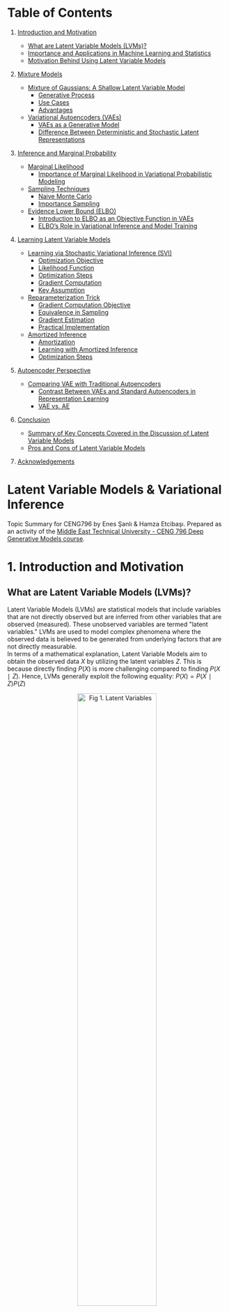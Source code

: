 # Table of Contents

1. [Introduction and Motivation](#1-introduction-and-motivation)
   - [What are Latent Variable Models (LVMs)?](#what-are-latent-variable-models-lvms)
   - [Importance and Applications in Machine Learning and Statistics](#importance-and-applications-in-machine-learning-and-statistics)
   - [Motivation Behind Using Latent Variable Models](#motivation-behind-using-latent-variable-models)

2. [Mixture Models](#2-mixture-models)
   - [Mixture of Gaussians: A Shallow Latent Variable Model](#21-mixture-of-gaussians-a-shallow-latent-variable-model)
     - [Generative Process](#generative-process)
     - [Use Cases](#use-cases)
     - [Advantages](#advantages)
   - [Variational Autoencoders (VAEs)](#22-variational-autoencoders-vaes)
     - [VAEs as a Generative Model](#vaes-as-a-generative-model)
     - [Difference Between Deterministic and Stochastic Latent Representations](#difference-between-deterministic-and-stochastic-latent-representations)

3. [Inference and Marginal Probability](#3-inference-and-marginal-probability)
   - [Marginal Likelihood](#31-marginal-likelihood)
     - [Importance of Marginal Likelihood in Variational Probabilistic Modeling](#importance-of-marginal-likelihood-in-variational-probabilistic-modeling)
   - [Sampling Techniques](#32-sampling-techniques)
     - [Naive Monte Carlo](#naive-monte-carlo)
     - [Importance Sampling](#importance-sampling)
   - [Evidence Lower Bound (ELBO)](#33-evidence-lower-bound-elbo)
     - [Introduction to ELBO as an Objective Function in VAEs](#introduction-to-elbo-as-an-objective-function-in-vaes)
     - [ELBO’s Role in Variational Inference and Model Training](#elbos-role-in-variational-inference-and-model-training)

4. [Learning Latent Variable Models](#4-learning-latent-variable-models)
   - [Learning via Stochastic Variational Inference (SVI)](#41-learning-via-stochastic-variational-inference-svi)
     - [Optimization Objective](#optimization-objective)
     - [Likelihood Function](#likelihood-function)
     - [Optimization Steps](#optimization-steps)
     - [Gradient Computation](#gradient-computation)
     - [Key Assumption](#key-assumption)
   - [Reparameterization Trick](#42-reparameterization-trick)
     - [Gradient Computation Objective](#gradient-computation-objective)
     - [Equivalence in Sampling](#equivalence-in-sampling)
     - [Gradient Estimation](#gradient-estimation)
     - [Practical Implementation](#practical-implementation)
   - [Amortized Inference](#43-amortized-inference)
     - [Amortization](#amortization)
     - [Learning with Amortized Inference](#43-learning-with-amortized-inference)
     - [Optimization Steps](#optimization-steps)

5. [Autoencoder Perspective](#5-autoencoder-perspective)
   - [Comparing VAE with Traditional Autoencoders](#51-comparing-vae-with-traditional-autoencoders)
     - [Contrast Between VAEs and Standard Autoencoders in Representation Learning](#contrast-between-vaes-and-standard-autoencoders-in-representation-learning)
     - [VAE vs. AE](#vae-vs-ae)

6. [Conclusion](#6-conclusion)
   - [Summary of Key Concepts Covered in the Discussion of Latent Variable Models](#summary-of-key-concepts-covered-in-the-discussion-of-latent-variable-models)
   - [Pros and Cons of Latent Variable Models](#pros-and-cons-of-latent-variable-models)

7. [Acknowledgements](#acknowledgements)


# Latent Variable Models & Variational Inference
Topic Summary for CENG796 by Enes Şanlı &amp; Hamza Etcibaşı. Prepared as an activity of the [Middle East Technical University - CENG 796 Deep Generative Models course](<https://user.ceng.metu.edu.tr/~gcinbis/courses/Spring24/CENG796/index.html>).

# 1. Introduction and Motivation
## What are Latent Variable Models (LVMs)?
Latent Variable Models (LVMs) are statistical models that include variables that are not directly observed but are inferred from other variables that are observed (measured). These unobserved variables are termed "latent variables." LVMs are used to model complex phenomena where the observed data is believed to be generated from underlying factors that are not directly measurable.  
In terms of a mathematical explanation, Latent Variable Models aim to obtain the observed data $X$ by utilizing the latent variables $Z$. This is because directly finding $P(X)$ is more challenging compared to finding $P(X∣Z)$. Hence, LVMs generally exploit the following equality: $P(X)=P(X∣Z)P(Z)$

<div align="center">
  <img src="./src/Latent_Variable_Models_Variational_Inference/047.png" alt="Fig 1. Latent Variables" title="Fig 1. Latent Variables" width="60%">
  <p>Fig 1. Latent Variables</p>
</div>

## Importance and Applications in Machine Learning and Statistics
LVMs play a crucial role in various fields within machine learning and statistics due to their ability to model complex and high-dimensional data in a more interpretable and compact form. Some key applications include:
- **Dimensionality Reduction:** Techniques like PCA reduce the number of variables under consideration, making the data easier to visualize and analyze while retaining its essential properties.
- **Data Imputation:** LVMs can be used to estimate missing values in datasets by leveraging the relationships between observed and latent variables.
- **Clustering:** Models like GMMs are used for identifying subgroups within data by assuming that data points belong to different latent clusters.
- **Time Series Analysis:** HMMs and other sequential LVMs are essential for modeling and predicting time-dependent phenomena in fields like speech recognition, finance, and bioinformatics.
- **Topic Modeling:** LDA is widely used in natural language processing to uncover the hidden thematic structure in large text corpora.
 
## Motivation Behind Using Latent Variable Models

<div align="center">
  <img src="./src/Latent_Variable_Models_Variational_Inference/img1.png" alt="Fig 2. Latent Variables Models" title="Fig 2. Latent Variables Models" width="60%">
  <p>Fig 2. Latent Variables Models</p>
</div>

Like in Fig 2. suppose we want to generate an image of a dog. We know that dogs have certain features, such as color, breed, and size. However, can we limit these features? Or can we identify every feature for each image? The answer to this question is of course no. A single image can have an infinite number of latent features, and it is impossible for us to identify all of them accurately. However, if we can learn the most important of these features, we can use them to generate images much more easily. This is because estimating probability distributions based on an image's features is much easier than estimating from a complete probability distribution. This logic is the motivation behind Latent Variable Models. 
<br/><br/>
# 2. Mixture Models
## 2.1 Mixture of Gaussians: A Shallow Latent Variable Model

The Mixture of Gaussians (MoG) model is a probabilistic model that assumes data points are generated from a mixture of several Gaussian distributions. Each Gaussian distribution represents a cluster or component within the overall data distribution. This model is often used for clustering and density estimation.

In a Mixture of Gaussians model, we have a latent variable \(z\) that determines which Gaussian component a data point belongs to. The generative process can be represented as a simple Bayesian network: z → x 

Here:
- \(z\) is the latent variable.
- \(x\) is the observed data.

<div align="center">
  <img src="./src/Latent_Variable_Models_Variational_Inference/mog.png" alt="Fig 3. Mixture of Gaussians" title="Fig 3. Mixture of Gaussians" width="37%">
  <p>Fig 3. Mixture of Gaussians</p>
</div>

#### Generative Process

1. **Select a Gaussian component:**
   - Sample **z** from a categorical distribution with **k** components.
   <p align="center">
        $z \sim \text{Categorical}(1, \ldots, k)$
   </p>

2. **Generate a data point:**
   - Given **z = k**, sample **x** from the corresponding Gaussian distribution.
   <p align="center">
        $p(x \mid z = k) = \mathcal{N}(x \mid \mu_k, \Sigma_k)$
   </p>

When training a Mixture of Gaussians model, we start with like a single Gaussian fit. As training progresses, assuming the distribution isn't too complex and we have a good estimate for the number of clusters, the model performs effective clustering. Similar points end up with similar z estimates, resulting in soft clustering. This approach is also useful in unsupervised learning. The approach is illustrated in Fig 4. below:
<div align="center">
  <img src="./src/Latent_Variable_Models_Variational_Inference/mog2.png" alt="Fig 4. Mixture of 3 Gaussians" title="Fig 4. Mixture of 3 Gaussians" width="70%">
  <p>Fig 4. Mixture of 3 Gaussians</p>
</div>

By following these steps, the Mixture of Gaussians model generates data points that can represent complex, multimodal distributions through the combination of multiple Gaussian components.

- **Use Cases and Advantages of MoG in Modeling Data Distributions**

The Mixture of Gaussians (MoG) model is a versatile and powerful tool in various data analysis tasks. Here are some key use cases and advantages of using MoG:

#### **_Use Cases:_**

1. **Clustering:** MoG is commonly used for clustering data into groups. Each Gaussian component can be seen as representing a cluster, allowing for effective identification of subpopulations within the data.
   
2. **Density Estimation:** It is useful for estimating the probability density function of a dataset, especially when the data distribution is complex and multimodal (having multiple peaks).

3. **Anomaly Detection:** By modeling the normal data distribution with MoG, points that fall in low-probability regions can be identified as anomalies or outliers.

4. **Image Segmentation:** In image processing, MoG can be used to segment images by clustering pixels based on color or intensity values.

#### **_Advantages:_**

1. **Flexibility:** MoG can model a wide range of data distributions by combining multiple Gaussian components, making it suitable for complex datasets.

2. **Soft Clustering:** Unlike hard clustering methods, MoG provides soft clustering where each data point has a probability of belonging to each cluster, offering more nuanced insights.

3. **Scalability:** MoG can be scaled to handle large datasets and high-dimensional data, making it practical for real-world applications.

4. **Interpretability:** The parameters of the Gaussian components (mean and covariance) provide meaningful information about the data structure, aiding interpretability.

5. **Probabilistic Framework:** Being a probabilistic model, MoG allows for uncertainty quantification and principled statistical inference.

By leveraging these advantages, the Mixture of Gaussians model is a powerful tool for understanding and analyzing complex data distributions. **However**, the Mixture of Gaussians model has its limitations. It can be sensitive to initialization, making it prone to local optima. Determining the optimal number of components is challenging, and the model assumes Gaussian distributions, which may not always fit the data accurately. Additionally, computational complexity increases with data dimensionality, and overfitting can occur. Despite these challenges, the model remains valuable for understanding complex data distributions.
<br/><br/>
## 2.2 Variational Autoencoders (VAEs)
### VAEs as a Generative Model

While the Gaussian distribution may seem simple on its own, the combination of multiple Gaussians can introduce complexity. Consider a scenario where we possess latent factors indicating whether a data point belongs to a certain Gaussian. In such cases, the conditional distribution given these latent factors, denoted as $p(x|k)$, becomes much simpler compared to the original distribution $p(x)$. Although the original distribution might be complex, given the latent factor of each data point, the conditional distribution needed to fit that latent factor would be comparatively simpler. However, since we lack knowledge of these latent factors, the challenge lies in discovering them concurrently while learning these conditional distributions.

Our aim is to arrive at a robust marginal distribution of $x$ that effectively explains the data. We can express this as:
<p align="center">
    $$p(x) = \sum_{z} p(x, z) = \sum_{z} p(z) p(x \mid z) = \sum_{k=1}^{K} p(z = k) \mathcal{N}(x; \mu_k, \Sigma_k)$$
</p>

However, instead of employing a fixed number of Gaussian distributions ($K$), we aspire to utilize neural networks to create more expressive models resembling a mixture of an infinite number of Gaussians.

We can represent this using neural networks as follows:
Let the latent variable $z$ be drawn from a standard Gaussian distribution: $z \sim \mathcal{N}(0, I)$.
We define the conditional distribution of $x$ given $z$ using neural networks: $p(x | z) = \mathcal{N}(\mu_{\theta}(z), \Sigma_{\theta}(z))$, where $\mu_{\theta}$ and $\Sigma_{\theta}$ are neural networks parameterized by $\theta$.

This formulation enables us to model complex relationships within the data by learning the parameters of the neural networks $\mu_{\theta}$ and $\Sigma_{\theta}$, allowing for a flexible and adaptive representation of the underlying data distribution.
<br/><br/>
### Difference Between Deterministic and Stochastic Latent Representations
  
__In deterministic latent representations__, each input is mapped to a single, fixed latent representation. This mapping is entirely deterministic, meaning that given the same input and model parameters, the resulting latent representation will always be the same. We can think of it as a straightforward one-to-one mapping where each input corresponds to a specific encoded representation.
  
<p align="center">
    $$ z = f(x) $$
</p>

Here, $z$ represents the deterministic latent representation, and $f(x)$ denotes the deterministic mapping function from input $x$ to latent representation $z$.

Deterministic latent representations are commonly employed in traditional autoencoders and similar models. While they provide a simple and deterministic way to encode information, they may struggle to capture the inherent variability and uncertainty present in real-world data.

In contrast, __stochastic latent representations__ introduce randomness or stochasticity into the mapping from input to latent representation. Rather than producing a single fixed value, the mapping generates a probability distribution over possible latent representations. This distribution captures the uncertainty and variability inherent in the data, allowing for more flexible and expressive representations.

<p align="center">
    $$ z \sim p(z \mid x) $$
</p>

Here, $z$ represents the stochastic latent representation sampled from the distribution $p(z \mid x)$, which is conditioned on the input data $x$.

**Variational Autoencoders (VAEs)** are a prime example of models that leverage stochastic latent representations. In VAEs, the encoder network outputs the parameters of a probability distribution (e.g., mean and variance) instead of a fixed value. The latent representation is then sampled from this distribution, introducing randomness into the encoding process.

<br/><br/>
# 3. Inference and Marginal Probability

Suppose we are working with an image during the training phase where the pixel values in the upper half are missing, and our goal is to reconstruct the original image. Let $X$ be our observed random variables, and $Z$ be our unobserved random variables. We have a joint model that utilizes these $Z$. We can express this model as $P(X,Z;θ)$, where $X$ represents the observed variables, $Z$ represents the unobserved random variables, and $θ$ denotes the weights of our model.  

<div align="center">
    <img src="./src/Latent_Variable_Models_Variational_Inference/048.png" alt="Fig 5. Figure" title="Fig 5. Figure Marginal Likelihood" width="40%">
    <p>Fig 5. Marginal Likelihood</p>
</div>

Can we determine the value of $P(X=x;θ)$ in this manner?  
Mathematically, yes, we can. However, the process to find this can be expressed as follows: $\sum_{z}P(X=x,Z=z;θ)$, meaning we need to perform this operation for all possible values of $Z$. While this is theoretically possible, it is practically infeasible. This is because, even for a binary image, there are $2^Z$ possible states.

## 3.1 Marginal Likelihood
### Importance of Marginal Likelihood in Variational Probabilistic Modeling

Can we solve this problem using Maximum Log-Likelihood?  
Suppose we have a dataset $D$ where for each datapoint our $X$ variables (pixel values) are observed and $Z$ variables are unobserved (e.g., class, etc.).  
Our maximum log-likelihood is given by:
<p align="center">
$$\log \prod_{D} P(x;θ)$$
</p>
which we can express using latent variables as:
<p align="center">
$$\log \prod_{D} P(x;θ) = \sum_{D} \log P(x;θ) = \sum_{D} \log \sum_{z} P(x,z;θ)$$
</p>
Is it possible to compute this?

For instance, if we have $Z$ latent features, even if each of them is binary, there are $2^Z$ possible states, making this computation intractable and preventing us from calculating the gradients. This is because the number of possible states grows exponentially with the number of latent features. To solve this, we need to use an **approximation**.

## 3.2 Sampling Techniques

### Naive Monte Carlo

As mentioned in the previous section, we need to make an approximation. This approximation will make our formula tractable. Specifically, we will use the Naive Monte Carlo method to make this      formula tractable. Let's rewrite $p(x)$. We have:
<p align="center">
$$P_{θ}(x) = \sum_{z} p_{θ}(x,z) = |Z|\sum_{z} \frac{1}{|Z|}p_{θ}(x,z) = |Z| E_{z \sim Uniform(z)}[p_{θ}(x,z)]$$
</p>
Thus, we have transformed our model into an expectation. However, this expectation is still intractable. To address this, we will use the Naive Monte Carlo method. Our assumption is that these latent features are uniformly distributed. By sampling, we will find an average expectation, i.e.,
<p align="center">
$$\sum_{z} p_{θ}(x,z) = |Z| \frac{1}{k} \sum_{j=1} p_{θ}(x,z_j)$$
</p>
In this way, we have made our model tractable. But does this approach serve our purpose?

Of course, No, because for most $Z$, $p_{θ}(x,z)$ is very low. So, most of Z states don't make sense. Some are very large but when we sampling the probabilty of hitting this state is very low.  
For example, suppose we want to generate an image of a girl. Some of our latent features might be hair color and eye color. However, there are many possible colors, and it is highly improbable for a girl to have both red eyes and red hair. In contrast, it is more likely for a girl to have brown hair and brown eyes. In our approximation, these two probabilities are treated as equal, which is not very realistic. Now, assume we sampling features and getting equation like that :
<p align="center">
$$\sum_{z} p_{θ}(x,z) =  p_{θ}(x,red hair , red eyes) +  p_{θ}(x, red hair , purple eyes) +  p_{θ}(x,red hair, white eyes) + ... +  p_{θ}(x,white hair, orange eyes) $$
</p>
In the sampling mentioned above, for instance, the probability of nearly all terms is close to zero, indicating that we have failed to capture important latent features. This is the reason why this approximation, while theoretically sound, does not work in practice.

So we need a clever way to select $Z_j$.

### Importance Sampling

Now let's try another way, remember our equation: 
<p align="center">$$p_{θ}(x) = \sum_{z} p_{θ}(x,z)$$  
</p>

We can add some terms to this equation with preserving the equation, so introduce this term: $$\frac{q(z)}{q(z)}$$  
Then our equation will be: $$p_{θ}(x) = \sum_{z} p_{θ}(x,z) = \sum_{z} \frac{q(z)}{q(z)} p_{θ}(x,z)$$  
Now, we can convert this equation to an expected value term: $$\sum_{z} \frac{q(z)}{q(z)} p_{θ}(x,z) = E_{z \sim q(z)}[\frac{p_{θ}(x,z)}{q(z)}]$$  
But, why we do that?  
The main intuition is that, in previous sections we selected $Z$ terms from Uniform sampling, but now we are sampling $Z$ from $q(z)$. In this way, our $q(z)$ behaves like a frequency term. And our $q(z)$ can be anything. For all $q(z)$, the equation holds.  
Now, we use the Naive Monte Carlo method again. The equation will be like this:

<p align="center">
$$p_{θ}(x) =  \frac{1}{k} \sum_{j=1}\frac{p_{θ}(x,z^{j})}{q(z^{j})}$$
</p>

Finally, we have a method for cleverly selecting z (latent variables), but what should be $q(z)$? The answer is in the upcoming section.

## 3.3 Evidence Lower Bound (ELBO)
### Introduction to ELBO as an Objective Function in VAEs

Now, let's take log of previous equation

  $$\log (\sum_{z} p(x,z)) = \log (\sum_{z} \frac{q(z)}{q(z)} p_{θ}(x,z)) = \log (E_{z \sim q(z)}[\frac{p_{θ}(x,z)}{q(z)}])$$  

With this, we now have an additional feature. We know that the logarithm is a concave function, which means it satisfies Jensen's Inequality. What does this imply and how can we use it?

First, let's recall Jensen's Inequality. For concave functions, 
<p align="center">
$$\log ( tx_1 + (1-t)x_2) \geq t \log (x_1) + (1-t) \log (x_2)$$
</p>

Now, let's apply this to our equation.
<p align="center">
$$\log (E_{z \sim q(z)}[f(z)]) = \log (\sum_{z} q(z)f(z)) \geq \sum_{z} q(z) \log(f(z))$$
</p>

Now, how can we use this?

Let us put $f(z) = \frac{p_{θ}(x,z)}{q(z)}$, then the equation will be:
<p align="center">
$$\log (E_{z \sim q(z)}[\frac{p_{θ}(x,z)}{q(z)}])  \geq (E_{z \sim q(z)}[\log (\frac{p_{θ}(x,z)}{q(z)})]$$
</p>

When we look at this equation, the first term will not change; it always equals $p_{θ}(x,z)$. The value of $q(z)$ is not important; it will not change anything. And we know that finding first term is not tractable, so instead of that if we try to maximize second term we can approximate the first term because it behaves like a constant.

<div align="center">
  <img src="./src/Latent_Variable_Models_Variational_Inference/049.png" alt="Fig 6. Evidence Lower Bound" title="Fig 6. Evidence Lower Bound" width="70%">
  <p>Fig 6. Evidence Lower Bound</p>
</div>

Like in this figure, we try to maximize second term, and because of first term behaves like a constant we can minimize the difference between actual $p_{θ}(x,z)$ and approximated $p_{θ}(x,z)$

So, we can simply say that this second term our lower bound, and from now on, we will refer to this term as ELBO (Evidence Lower Bound).

Now, let's rewrite the equation for simplicity:

<p align="center">
$$\log (p(x))  \geq \sum_{z} q(z) \log (\frac{p_{θ}(x,z)}{q(z)})$$
</p>
<p align="center">
$$\log (p(x))  \geq \sum_{z} q(z) \log (p_{θ}(x,z)) - q(z) \log (q(z))$$
</p>
<p align="center">
$$H(q) =  - q(z) \log (q(z))$$
</p>
<p align="center">
$$\log (p(x))  \geq \sum_{z} q(z) \log (p_{θ}(x,z)) - q(z) \log (q(z))$$
</p>

### ELBO’s Role in Variational Inference and Model Training
As mentioned in previous sections, equation holds for all $q(z)$ terms. So, let's choose $q = p(z|x;θ)$ because it makes sense to sample the most "explanatory" z values.

Also using this terms give us equality instead of greater equal. Let's look at the equation with $q = p(z|x;θ)$ term.

<p align="center">
$$\sum_{z} q(z) \log (\frac{p(x,z;θ)}{q(z)}) = \sum_{z} p(z|x;θ) \log (\frac{p(x,z;θ)}{ p(z|x;θ)})$$
</p>
<p align="center">
$$\sum_{z} p(z|x;θ) \log (\frac{p(x,z;θ)}{ p(z|x;θ)}) = \sum_{z} p(z|x;θ) \log (\frac{ p(z|x;θ) * p(x;θ) }{ p(z|x;θ)})$$
</p>
<p align="center">
$$\sum_{z} p(z|x;θ) \log (\frac{ p(z|x;θ) * p(x;θ) }{ p(z|x;θ)}) = \sum_{z} p(z|x;θ) \log (p(x;θ))$$
</p>
<p align="center">
$$\sum_{z} p(z|x;θ) \log (p(x;θ)) =  \log (p(x;θ)) \sum_{z} p(z|x;θ)$$
</p>
<p align="center">
$$\log (p(x;θ)) \sum_{z} p(z|x;θ) = \log (p(x;θ))$$
</p>

So, the best $q(z)$ is $p(z|x;θ)$, but what happens if we choose different $q(z)$, can we measure how bad this $q(z)$ is?

The answer is:

<p align="center">
$KL[q(z) || p(z|x)]$
</p>
<p align="center">
$= E_{q}[ \log (q(z))] - E_{q}[\log (p(z|x))]$
</p>
<p align="center">
$= -H[q] - E_{q}[\log (\frac{p(x,z)}{p(x)})]$
</p>
<p align="center">
$= E_{q}[\log (p(x))] -  E_{q}[\log (p(x,z))] -H[q]$
</p>
<p align="center">
$= \log (p(x)) -  ELBO$
</p>
<p align="center">
$\log (p(x)) = ELBO + KL[q(z) || p(z|x)]$
</p>

So, using KL divergence we can simply calculate the error of our $q(z)$

<div align="center">
  <img src="./src/Latent_Variable_Models_Variational_Inference/049.png" alt="Fig 7. Evidence Lower Bound" title="Fig 7. Evidence Lower Bound" width="70%">
  <p>Fig 7. Evidence Lower Bound</p>
</div>

Now, if we look at the figure we mentioned earlier, and the equation we found lastly: $\log (p(x)) = ELBO + KL[q(z) || p(z|x)]$, we can find a way for finding good $q(z)$. In the figure, the blue line represents our ELBO, while the red line represents our $\log (p(x))$ value. The difference between them gives us KL divergence. However, the KL divergence is not tractable, and as we mentioned earlier, the $p(x)$ value is constant. Therefore, instead of minimizing the KL divergence, if we try to maximize the ELBO value, we will achieve the same result—minimizing the KL divergence and thus approximating our $p(x)$ value.

<br/><br/>
# 4. Learning Latent Variable Models
## 4.1 Learning via Stochastic Variational Inference (SVI)

Stochastic Variational Inference (SVI) is a technique used to optimize a probability distribution $P$ over some latent variables given observed data $D$. Let's break down of how it works:

### Optimization Objective

The goal is to optimize the likelihood function $L(x_i; \theta, \phi_i)$ as a function of model parameters $\theta$ and variational parameters $\phi_1, ..., \phi_M$. We use stochastic gradient descent to achieve this optimization.

### Likelihood Function

The likelihood function is defined as:

$$L(x_i; \theta, \phi_i) = \sum_{z} q(z; \phi_i) \log p(z, x_i; \theta) + H(q(z; \phi_i))$$

where $q(z; \phi_i)$ is the variational distribution over latent variables $z$, $p(z, x_i; \theta)$ is the joint distribution of latent variables and observed data, and $H(q(z; \phi_i))$ is the entropy of the variational distribution.

### Optimization Steps

1. **Initialization**: Initialize model parameters $\theta$ and variational parameters $\phi_1, ..., \phi_M$.
2. **Sampling**: Randomly sample a data point $x_i$ from the dataset $D$.
3. **Variational Inference**: Optimize $L(x_i; \theta, \phi_i)$ with respect to $\phi_i$ using gradient ascent until convergence.
4. **Update Model Parameters**: Compute the gradient of $L(x_i; \theta, \phi_i^*)$ with respect to $\theta$ and update $\theta$ in the gradient direction.
5. **Repeat**: Repeat steps 2-4 until convergence.

### Gradient Computation

- **Gradient with respect to $\theta$**: Compute the gradient using Monte Carlo sampling to estimate the expectation.
- **Gradient with respect to $\phi$**: This is more complex as the expectation depends on $\phi$. We still use Monte Carlo sampling for estimation, but with a trick called **the reparametrization trick**.

### Key Assumption

The variational distribution $q(z; \phi)$ is tractable, meaning it's **easy to sample** from and evaluate.

This approach allows us to learn latent variable models efficiently by iteratively optimizing model parameters and variational parameters using stochastic gradient descent.


## 4.2 Reparameterization Trick

The reparameterization trick is a clever technique used in stochastic variational inference to compute gradients with respect to the parameters $\phi$ when dealing with continuous latent variables. Let's break down how it works:

### Gradient Computation Objective

We aim to compute the gradient with respect to $\phi$ of the expectation:
<p align="center">
$\mathbb{E}_{z \sim q(z; \phi)} [r(z)] = \int q(z; \phi) \, r(z) \, dz$
</p>

where $z$ is continuous and follows a Gaussian distribution $\mathcal{N}(\mu, \sigma^2 I)$ with parameters $\phi = (\mu, \sigma)$.

### Equivalence in Sampling
Let's assume $q(z; \phi) = \mathcal{N}(\mu, \sigma^2 I)$ is Gaussian with parameters $\phi = (\mu, \sigma)$. Using the equivalance, we can:
- Sample $z$ directly from $q_{\phi}(z)$.
- **or equivalently** sample $\epsilon$ from $\mathcal{N}(0, I)$ and transforming it into $z = \mu + \sigma \epsilon = g(\epsilon; \phi)$.

Thus, we compute the expectation by integrating over $\epsilon$ after transforming into $z$ using $g(\epsilon; \phi)$.

We illustrate the idea in Figure 8. in 1-D case, and the trick works in multi-dimensional case as well:
<div align="center">
  <img src="./src/Latent_Variable_Models_Variational_Inference/reparam_trick.png" alt="Fig 8. Reparametrization Trick" title="Fig 8. Reparametrization Trick" width="80%">
  <p>Fig 8. Reparametrization Trick</p>
</div>


### Gradient Estimation

Using the reparameterization trick, we can compute the gradient with respect to $\phi$ as follows:
- Compute the gradient of the expectation with respect to $\phi$ by applying the chain rule.
- Use Monte Carlo sampling to estimate the gradient if $r$ and $g$ are differentiable with respect to $\phi$ and $\epsilon$ is easy to sample from.

### Practical Implementation

In our context of learning latent variable models, where the expectation depends on both $z$ and $\phi$, we can still employ the reparameterization trick by assuming $z = \mu + \sigma \epsilon = g(\epsilon; \phi)$. Then, we estimate the expectation as a Monte Carlo average over samples of $\epsilon$.

This technique enables efficient computation of gradients with respect to the variational parameters $\phi$, thereby facilitating the optimization of latent variable models.


## 4.3 Amortized Inference
Performing stochastic variational inference can be costly. At each training stage, to achieve a good approximation, we need to perform gradient descent over the parameters $\phi$ to optimize the Evidence Lower Bound (ELBO) before updating $\theta$. Without sufficient gradient updates, we risk having a poor lower bound with a large gap, leading to imprecise or noisy updates for $\theta$.

This process requires extensive gradient descent on the variational parameters just to make a single gradient update on the model parameters, which is very costly. The solution to this problem is called **amortized inference**.

### Amortization
To address this, we introduce amortized inference. Instead of learning individual variational parameters for each data point, we learn a single parametric function $f_\lambda$ that maps each $x_i$ to a set of variational parameters $\phi_i$. This is akin to performing regression from $x_i$ to $\phi_i^*$.

For instance, if $q(z|x_i)$ are Gaussians with different means $\mu_1, \cdots, \mu_m$, we learn a single neural network $f_\lambda$ that maps $x_i$ to $\mu_i$. We then use this function to approximate the posteriors $q(z|x_i)$ using the distribution $q_\lambda(z|x)$.

Amortized inference thus scales efficiently to large datasets by sharing parameters across all data points through the learned function $f_\lambda$.

We visualize the process showing the differences between with/without amortization below:
<div align="center">
  <img src="./src/Latent_Variable_Models_Variational_Inference/amortization.png" alt="Fig 9. With/Without Amortization" title="Fig 9. With/Without Amortization" width="35%">
  <p>Fig 9. With/Without Amortization</p>
</div>

## 4.3 Learning with Amortized Inference

In amortized inference, we optimize $\sum_{x_i \in D} L(x_i; \theta, \phi)$ as a function of $\theta$ and $\phi$ using stochastic gradient descent. The likelihood function is defined as:

<p align="center">
$$L(x; \theta, \phi) = \sum_z q_\phi(z|x) \log p(z, x; \theta) + H(q_\phi(z|x)) = \mathbb{E}_{q_\phi(z|x)} [\log p(z, x; \theta) - \log q_\phi(z|x)]$$
</p>

### Optimization Steps

1. **Initialization**: Initialize $\theta^{(0)}$ and $\phi^{(0)}$.
2. **Sampling**: Randomly sample a data point $x_i$ from $D$.
3. **Gradient Computation**: Compute $\nabla_\theta L(x_i; \theta, \phi)$ and $\nabla_\phi L(x_i; \theta, \phi)$.
4. **Update Parameters**: Update $\theta$ and $\phi$ in the gradient direction.

To compute the gradients, we use the reparameterization trick as before, which allows for efficient and low-variance gradient estimates.

This approach leverages amortized inference to efficiently optimize the model parameters and variational parameters across large datasets.


<br/><br/>
# 5. Autoencoder Perspective
## 5.1 Comparing VAE with Traditional Autoencoders
### Contrast Between VAEs and Standard Autoencoders in Representation Learning
In a standard autoencoder, the architecture involves an encoder that maps input images $x$ to a latent space representation $z$, followed by a decoder that reconstructs the input image. This setup aims to minimize the reconstruction error between the original input and the reconstructed output. We illustrate the autoencoder architecture below:
<div align="center">
  <img src="./src/Latent_Variable_Models_Variational_Inference/ae.png" alt="Fig 10. Autoencoder Architecture" title="Fig 10. Autoencoder Architecture" width="60%">
  <p>Fig 10. Autoencoder Architecture</p>
</div>

In contrast, a Variational Autoencoder (VAE) incorporates probabilistic principles into the autoencoder framework. The VAE introduces a recognition network (variational encoder) and a generator network (variational decoder). Here's how it works:

**Training Objective**:
<p align="center">
    $$L(x; \theta, \phi) = \mathbb{E}_{q_{\phi}(z|x)}[\log p(x|z; \theta)] - D_{KL}(q_{\phi}(z|x)||p(z))$$
</p>

- The first term encourages the reconstructed output $\hat{x}$ to resemble the input $x$ by minimizing the reconstruction error.
- The second term encourages the latent representation $z$ to follow a prior distribution $p(z)$, promoting a well-structured latent space.

**Inference Stage:**
   - Given an input $x$, the recognition network (variational encoder) produces parameters $\phi$.
   - Using the reparameterization trick, $z$ is sampled from the inferred distribution.
   - $z$ is then fed into the generator (decoder network) to generate $\hat{x}$.

<div align="center">
  <img src="./src/Latent_Variable_Models_Variational_Inference/vae.png" alt="Fig 11. Variational Autoencoder" title="Fig 11. Variational Autoencoder" width="60%">
  <p>Fig 11. Variational Autoencoder</p>
</div>

### VAE vs. AE
  - **Latent Space:** VAE explicitly models the distribution of latent variables, enabling meaningful interpolation and sampling. AE typically lacks such structure.
  - **Regularization:** VAE incorporates a regularization term, promoting disentangled and interpretable representations. AE relies solely on reconstruction error.
  - **Sample Generation:** VAEs can generate diverse samples by sampling from the latent space. AEs are limited to interpolation between training examples.
  - **Robustness to Noise:** VAEs are often more robust to noisy inputs due to the probabilistic nature of their encoding.

<br/><br/>
# 6. Conclusion
### Summary of Key Concepts Covered in the Discussion of Latent Variable Models

1. **Combining Models**: Create more flexible models by combining simpler ones (e.g., mixture of Gaussians).
2. **Directed Models**: Enable efficient generation through ancestral sampling: sample $z \sim p(z)$, then $x \sim p(x|z; \theta)$.
3. **Intractable Log-Likelihood**: Direct computation of log-likelihood is generally intractable, making learning difficult.
4. **Joint Learning**: Learn both the model parameters $\theta$ and an amortized inference component $(\phi$ by optimizing the Evidence Lower Bound (ELBO) for tractability.
5. **Latent Representations**: Infer latent representations for any $x$ using the variational distribution $q_\phi(z|x)$.
   
### Pros and Cons of Latent Variable Models

**Pros:**
- Can model complex distributions by combining simpler ones, enhancing flexibility and expressiveness.
- Enable efficient data generation through ancestral sampling, allowing for practical applications in generative tasks.
- Learn meaningful latent representations that can capture the underlying structure of the data.
- They can generalize well to new data, making them powerful tools for various generative tasks in machine learning.

**Cons:**
- Direct computation of log-likelihood is often intractable, making the learning process more difficult.
- Require sophisticated optimization techniques, such as ELBO and reparameterization tricks, to learn effectively.
- Can be computationally intensive, especially for large datasets, leading to higher resource consumption.
- The quality of the approximations used (e.g., variational inference) can affect the model's performance and accuracy, sometimes resulting in suboptimal solutions.
  
Latent variable models are powerful but come with computational and methodological challenges that require careful handling.

<br/><br/>
# Acknowledgements
We followed the slides by Stefano Ermon and Aditya Grover when preparing this topic summary. For more information, visit [Deep Generative Models](https://deepgenerativemodels.github.io/). Additionally, [Chat Gpt-3.5](https://chatgpt.com/) was used to correct grammatical errors and misunderstandings.

